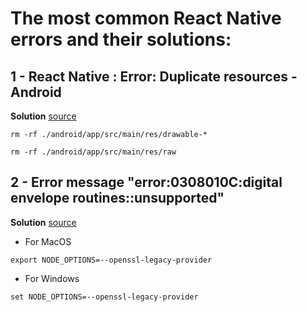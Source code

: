 # The most common React Native errors and their solutions:

## 1 -  React Native : Error: Duplicate resources - Android
   **Solution** [source](https://stackoverflow.com/questions/53239705/react-native-error-duplicate-resources-android)
  ```
  rm -rf ./android/app/src/main/res/drawable-*

  rm -rf ./android/app/src/main/res/raw
  ```
## 2 - Error message "error:0308010C:digital envelope routines::unsupported"

   **Solution** [source](https://stackoverflow.com/questions/69692842/error-message-error0308010cdigital-envelope-routinesunsupported)
  - For MacOS
  ```
  export NODE_OPTIONS=--openssl-legacy-provider
  ```
  - For Windows
  ```
  set NODE_OPTIONS=--openssl-legacy-provider
  ```
